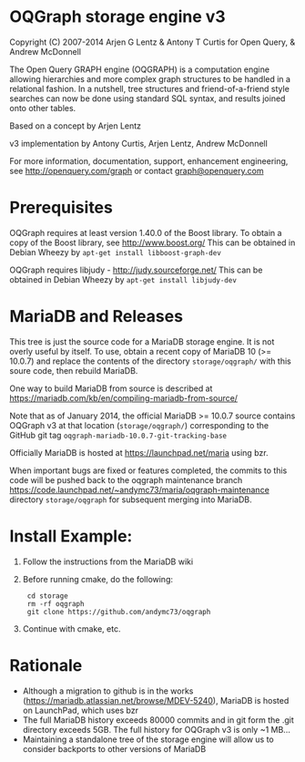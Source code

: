 OQGraph storage engine v3
=========================

Copyright (C) 2007-2014 Arjen G Lentz & Antony T Curtis for Open Query, & Andrew McDonnell

The Open Query GRAPH engine (OQGRAPH) is a computation engine allowing
hierarchies and more complex graph structures to be handled in a
relational fashion. In a nutshell, tree structures and
friend-of-a-friend style searches can now be done using standard SQL
syntax, and results joined onto other tables.

Based on a concept by Arjen Lentz

v3 implementation by Antony Curtis, Arjen Lentz, Andrew McDonnell

For more information, documentation, support, enhancement engineering,
see http://openquery.com/graph or contact graph@openquery.com

Prerequisites
=============

OQGraph requires at least version 1.40.0 of the Boost library. To
obtain a copy of the Boost library, see http://www.boost.org/
This can be obtained in Debian Wheezy by `apt-get install libboost-graph-dev`

OQGraph requires libjudy - http://judy.sourceforge.net/
This can be obtained in Debian Wheezy by `apt-get install libjudy-dev`

MariaDB and Releases
====================

This tree is just the source code for a MariaDB storage engine. It is not overly useful by itself.
To use, obtain a recent copy of MariaDB 10 (>= 10.0.7) and replace the contents of the directory
`storage/oqgraph/` with this soure code, then rebuild MariaDB.

One way to build MariaDB from source is described at https://mariadb.com/kb/en/compiling-mariadb-from-source/

Note that as of January 2014, the official MariaDB >= 10.0.7 source contains OQGraph v3 at that 
location (`storage/oqgraph/`) corresponding to the GitHub git tag `oqgraph-mariadb-10.0.7-git-tracking-base`

Officially MariaDB is hosted at https://launchpad.net/maria using bzr.

When important bugs are fixed or features completed, the commits to this code will be pushed back to the oqgraph
maintenance branch https://code.launchpad.net/~andymc73/maria/oqgraph-maintenance directory `storage/oqgraph`
for subsequent merging into MariaDB.

Install Example:
================

1. Follow the instructions from the MariaDB wiki
2. Before running cmake, do the following:

        cd storage
        rm -rf oqgraph
        git clone https://github.com/andymc73/oqgraph
3. Continue with cmake, etc.

Rationale
=========

* Although a migration to github is in the works (https://mariadb.atlassian.net/browse/MDEV-5240), 
  MariaDB is hosted on LaunchPad, which uses bzr
* The full MariaDB history exceeds 80000 commits and in git form the .git directory exceeds 5GB. The full history
  for OQGraph v3 is only ~1 MB...
* Maintaining a standalone tree of the storage engine will allow us to consider backports to other versions of MariaDB

